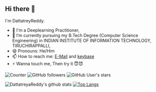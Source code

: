 ## Hi there 👋

<!--
**DattatreyaReddy/DattatreyaReddy** is a ✨ _special_ ✨ repository because its `README.md` (this file) appears on your GitHub profile.

Here are some ideas to get you started:

- 🔭 I’m currently working on ...
- 🌱 I’m currently learning ...
- 👯 I’m looking to collaborate on ...
- 🤔 I’m looking for help with ...
- 💬 Ask me about ...
- 📫 How to reach me: ...
- 😄 Pronouns: ...
- ⚡ Fun fact: ...
-->

I'm DattatreyReddy.

- 🔭 I'm a Deeplearning Practitioner, 
- 🌱 I’m currently pursuing my B.Tech Degree (Computer Science Engineering) in INDIAN INSTITUTE OF INFORMATION TECHNOLOGY, TIRUCHIRAPPALLI, 
- 😄 Pronouns: He/Him
- 📫 How to reach me: [E-Mail](mailto:dattatreyareddypanta2001@gmail.com) and [keybase](https://keybase.io/padya)
- ⚡ Wanna touch me, Then try it 😇😈

![Counter](https://visitor-badge.glitch.me/badge?page_id=dattatreyareddy.visitor-badge)
![GitHub followers](https://img.shields.io/github/followers/DattatreyaReddy?label=Followers&style=social)
![GitHub User's stars](https://img.shields.io/github/stars/DattatreyaReddy?affiliations=OWNER%2CCOLLABORATOR&style=social)

![DattatreyaReddy's github stats](https://github-readme-stats.vercel.app/api?username=DattatreyaReddy&show_icons=true&theme=flag-india)
[![Top Langs](https://github-readme-stats.vercel.app/api/top-langs/?username=DattatreyaReddy&layout=compact&show_icons=true&theme=flag-india)](https://github.com/anuraghazra/github-readme-stats)